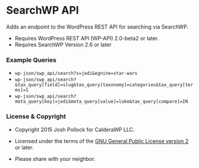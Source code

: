 SearchWP API
============

Adds an endpoint to the WordPress REST API for searching via SearchWP.

* Requires WordPress REST API (WP-API) 2.0-beta2 or later.
* Requires SearchWP Version 2.6 or later

### Example Queries
* `wp-json/swp_api/search?s=jedi&egnine=star-wars`
* `wp-json/swp_api/search?&tax_query[field]=slug&tax_query[taxonomy]=categories&tax_query[terms]=1`
* `wp-json/swp_api/search?meta_query[key]=jedi&meta_query[value]=luke&tax_query[compare]=IN`

### License & Copyright
* Copyright 2015  Josh Pollock for CalderaWP LLC.

* Licensed under the terms of the [GNU General Public License version 2](http://www.gnu.org/licenses/gpl-2.0.html) or later.

* Please share with your neighbor.
